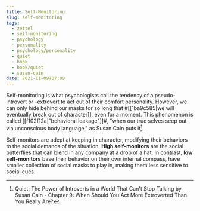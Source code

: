 ```yaml
---
title: Self-Monitoring
slug: self-monitoring
tags:
  - zettel
  - self-monitoring
  - psychology
  - personality
  - psychology/personality
  - quiet
  - book
  - book/quiet
  - susan-cain
date: 2021-11-09T07:09
---
```



Self-monitoring is what psychologists call the tendency of a pseudo-introvert or
-extrovert to act out of their comfort personality. However, we can only hide
behind our masks for so long that
#[[1ba9c585|we will eventually break out of character]], even
for a moment. This phenomenon is called [[f102f12a|"behavioral leakage"]]#,
"when our true selves seep out via unconscious body language," as Susan Cain
puts it[^1].

Self-monitors are adept at keeping in character, modifying their behaviors to
the social demands of the situation. **High self-monitors** are the social
butterflies that can blend in any company at a drop of a hat. In contrast, **low
self-monitors** base their behavior on their own internal compass, have smaller
collection of social masks to play in, making them less sensitive to social
cues.


[^1]: Quiet: The Power of Introverts in a World That Can't Stop Talking by Susan Cain - Chapter 9: When Should You Act More Extroverted Than You Really Are?
